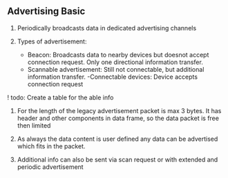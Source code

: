 ## Advertising Basic

1. Periodically broadcasts data in dedicated advertising channels

1. Types of advertisement:

    - Beacon: Broadcasts data to nearby devices but doesnot accept connection request. Only one directional information transfer.
    - Scannable advertisement: Still not connectable, but additional information transfer.
    -Connectable devices: Device accepts connection request

! todo: Create a table for the able info

1. For the length of the legacy advertisement packet is max 3 bytes. It has header and other components in data frame, so the data packet is free then limited

1. As always the data content is user defined any data can be advertised which fits in the packet.

1. Additional info can also be sent via scan request or with extended and periodic advertisement